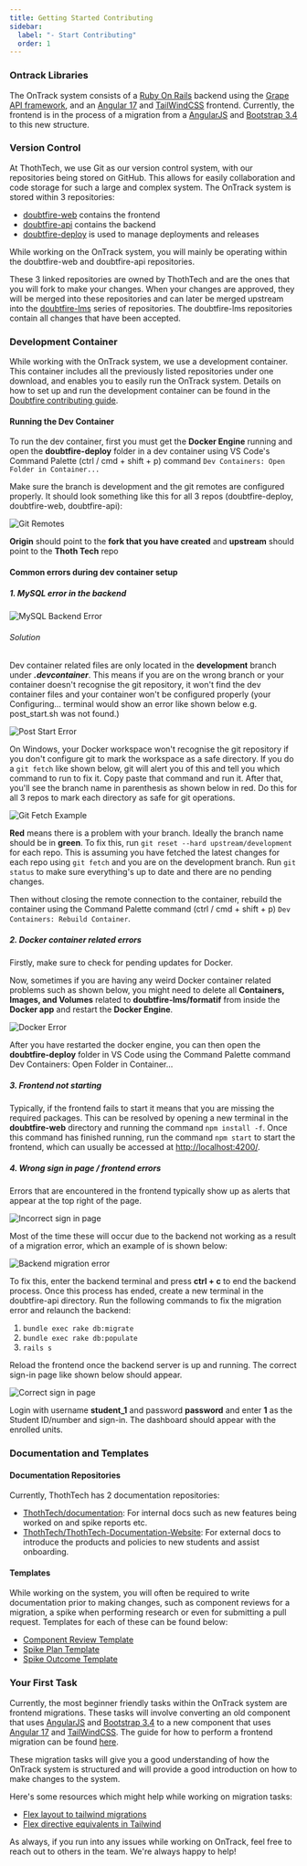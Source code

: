 ```yaml
---
title: Getting Started Contributing
sidebar:
  label: "- Start Contributing"
  order: 1
---
```


### Ontrack Libraries

The OnTrack system consists of a [Ruby On Rails](https://rubyonrails.org/) backend using the
[Grape API framework](https://github.com/ruby-grape/grape), and an
[Angular 17](https://v17.angular.io/docs) and [TailWindCSS](https://tailwindcss.com/) frontend.
Currently, the frontend is in the process of a migration from a [AngularJS](https://angularjs.org/)
and [Bootstrap 3.4](https://getbootstrap.com/docs/3.4/) to this new structure.

### Version Control

At ThothTech, we use Git as our version control system, with our repositories being stored on
GitHub. This allows for easily collaboration and code storage for such a large and complex system.
The OnTrack system is stored within 3 repositories:

- [doubtfire-web](https://github.com/thoth-tech/doubtfire-web) contains the frontend
- [doubtfire-api](https://github.com/thoth-tech/doubtfire-api) contains the backend
- [doubtfire-deploy](https://github.com/thoth-tech/doubtfire-deploy) is used to manage deployments
  and releases

While working on the OnTrack system, you will mainly be operating within the doubtfire-web and
doubtfire-api repositories.

These 3 linked repositories are owned by ThothTech and are the ones that you will fork to make your
changes. When your changes are approved, they will be merged into these repositories and can later
be merged upstream into the [doubtfire-lms](https://github.com/doubtfire-lms) series of
repositories. The doubtfire-lms repositories contain all changes that have been accepted.

### Development Container

While working with the OnTrack system, we use a development container. This container includes all
the previously listed repositories under one download, and enables you to easily run the OnTrack
system. Details on how to set up and run the development container can be found in the
[Doubtfire contributing guide](https://github.com/thoth-tech/doubtfire-deploy/blob/development/CONTRIBUTING.md).

#### Running the Dev Container

To run the dev container, first you must get the **Docker Engine** running and open the
**doubtfire-deploy** folder in a dev container using VS Code's Command Palette (ctrl / cmd + shift +
p) command `Dev Containers: Open Folder in Container...`

Make sure the branch is development and the git remotes are configured properly. It should look
something like this for all 3 repos (doubtfire-deploy, doubtfire-web, doubtfire-api):

![Git Remotes](/ontrack/contributing-guide/gitremotes.png)

**Origin** should point to the **fork that you have created** and **upstream** should point to the
**Thoth Tech** repo

#### Common errors during dev container setup

##### 1. MySQL error in the backend

![MySQL Backend Error](/ontrack/contributing-guide/mysqlerror.png)

###### Solution

Dev container related files are only located in the **development** branch under
**_.devcontainer_**. This means if you are on the wrong branch or your container doesn't recognise
the git repository, it won't find the dev container files and your container won't be configured
properly (your Configuring... terminal would show an error like shown below e.g. post_start.sh was
not found.)

![Post Start Error](/ontrack/contributing-guide/poststarterror.png)

On Windows, your Docker workspace won't recognise the git repository if you don't configure git to
mark the workspace as a safe directory. If you do a `git fetch` like shown below, git will alert you
of this and tell you which command to run to fix it. Copy paste that command and run it. After that,
you'll see the branch name in parenthesis as shown below in red. Do this for all 3 repos to mark
each directory as safe for git operations.

![Git Fetch Example](/ontrack/contributing-guide/gitfetchexample.png)

**Red** means there is a problem with your branch. Ideally the branch name should be in **green**.
To fix this, run `git reset --hard upstream/development` for each repo. This is assuming you have
fetched the latest changes for each repo using `git fetch` and you are on the development branch.
Run `git status` to make sure everything's up to date and there are no pending changes.

Then without closing the remote connection to the container, rebuild the container using the Command
Palette command (ctrl / cmd + shift + p) `Dev Containers: Rebuild Container`.

##### 2. Docker container related errors

Firstly, make sure to check for pending updates for Docker.

Now, sometimes if you are having any weird Docker container related problems such as shown below,
you might need to delete all **Containers, Images, and Volumes** related to
**doubtfire-lms/formatif** from inside the **Docker app** and restart the **Docker Engine**.

![Docker Error](/ontrack/contributing-guide/dockererror.png)

After you have restarted the docker engine, you can then open the **doubtfire-deploy** folder in VS
Code using the Command Palette command Dev Containers: Open Folder in Container...

##### 3. Frontend not starting

Typically, if the frontend fails to start it means that you are missing the required packages. This
can be resolved by opening a new terminal in the **doubtfire-web** directory and running the command
`npm install -f`. Once this command has finished running, run the command `npm start` to start the
frontend, which can usually be accessed at <http://localhost:4200/>.

##### 4. Wrong sign in page / frontend errors

Errors that are encountered in the frontend typically show up as alerts that appear at the top right
of the page.

![Incorrect sign in page](/ontrack/contributing-guide/incorrectsigninpage.png)

Most of the time these will occur due to the backend not working as a result of a migration error,
which an example of is shown below:

![Backend migration error](/ontrack/contributing-guide/backendmigrationerror.png)

To fix this, enter the backend terminal and press **ctrl + c** to end the backend process. Once this
process has ended, create a new terminal in the doubtfire-api directory. Run the following commands
to fix the migration error and relaunch the backend:

1. `bundle exec rake db:migrate`
2. `bundle exec rake db:populate`
3. `rails s`

Reload the frontend once the backend server is up and running. The correct sign-in page like shown
below should appear.

![Correct sign in page](/ontrack/contributing-guide/correctsigninpage.png)

Login with username **student_1** and password **password** and enter **1** as the Student ID/number
and sign-in. The dashboard should appear with the enrolled units.

### Documentation and Templates

#### Documentation Repositories

Currently, ThothTech has 2 documentation repositories:

- [ThothTech/documentation](https://github.com/thoth-tech/documentation): For internal docs such as
  new features being worked on and spike reports etc.
- [ThothTech/ThothTech-Documentation-Website](https://github.com/thoth-tech/ThothTech-Documentation-Website):
  For external docs to introduce the products and policies to new students and assist onboarding.

#### Templates

While working on the system, you will often be required to write documentation prior to making
changes, such as component reviews for a migration, a spike when performing research or even for
submitting a pull request. Templates for each of these can be found below:

- [Component Review Template](https://github.com/thoth-tech/documentation/blob/main/docs/Templates/Project-Templates/Component-Review.md)
- [Spike Plan Template](https://github.com/thoth-tech/documentation/blob/main/docs/Templates/SpikePlan-Template.md)
- [Spike Outcome Template](https://github.com/thoth-tech/documentation/blob/main/docs/Templates/SpikeOutcome-Template.md)

### Your First Task

Currently, the most beginner friendly tasks within the OnTrack system are frontend migrations. These
tasks will involve converting an old component that uses [AngularJS](https://angularjs.org/) and
[Bootstrap 3.4](https://getbootstrap.com/docs/3.4/) to a new component that uses
[Angular 17](https://v17.angular.io/docs) and [TailWindCSS](https://tailwindcss.com/). The guide for
how to perform a frontend migration can be found
[here](https://github.com/thoth-tech/doubtfire-web/blob/development/MIGRATION-GUIDE.md).

These migration tasks will give you a good understanding of how the OnTrack system is structured and
will provide a good introduction on how to make changes to the system.

Here's some resources which might help while working on migration tasks:

- [Flex layout to tailwind migrations](https://blogs.halodoc.io/flex-layout-to-tailwind-migration/)
- [Flex directive equivalents in Tailwind](https://github.com/angular/flex-layout/issues/1426#issuecomment-1302184078)

As always, if you run into any issues while working on OnTrack, feel free to reach out to others in
the team. We're always happy to help!
